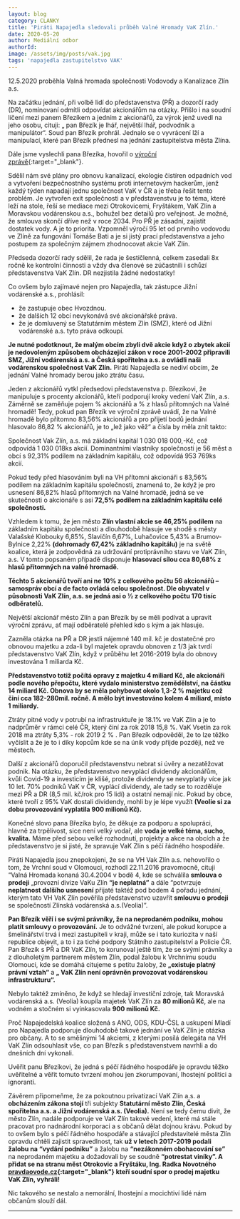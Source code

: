```yaml
---
layout: blog
category: CLANKY
title: 'Piráti Napajedla sledovali průběh Valné Hromady VaK Zlín.'
date: 2020-05-20
author: Mediální odbor
authorId: 
image: /assets/img/posts/vak.jpg  
tags: 'napajedla zastupitelstvo VAK'
---
```

12.5.2020 proběhla Valná hromada společnosti Vodovody a Kanalizace Zlín a.s.

Na začátku jednání, při volbě lidí do představenstva (PŘ) a dozorčí rady (DR), nominovaní odmítli odpovídat akcionářům na otázky. Přišlo i na soudní líčení mezi panem Březíkem a jedním z akcionářů, za výrok jenž uvedl na jeho osobu, cituji: „ pan Březík je lhář, největší lhář, podvodník a manipulátor“. Soud pan Březík prohrál. Jednalo se o vyvrácení lží a manipulací, které pan Březík přednesl na jednání zastupitelstva města Zlína.  

Dále jsme vyslechli pana Březíka, hovořil o [výroční zprávě](https://www.vakzlin.cz/spolecnost/valne-hromady){:target="_blank"}. 

Sdělil nám své  plány pro obnovu kanalizací, ekologie čistíren odpadních vod a vytvoření bezpečnostního systému proti internetovým hackerům, jenž každý týden  napadají jednu společnost VaK v ČR a je třeba řešit tento problém. Je vytvořen exit společnosti a v představenstvu je to téma, které leží na stole, řeší se mediace mezi Otrokovicemi, Fryštákem, VaK Zlín a Moravskou vodárenskou a.s., bohužel bez detailů pro veřejnost. Je možné, že smlouva skončí dříve než v roce 2034. Pro PŘ je zásadní, zajistit dostatek vody. A je to priorita. Vzpomněl výročí 95 let od prvního vodovodu ve Zlíně za fungování Tomáše Bati a je si jistý prací představenstva a jeho postupem za společným zájmem zhodnocovat akcie VaK Zlín.

Předseda dozorčí rady sdělil, že rada je šestičlenná, celkem zasedali 8x ročně  ke kontrolní činnosti a vždy dva členové se zúčastnili i schůzí představenstva VaK Zlín. DR nezjistila žádné nedostatky!

Co ovšem bylo zajímavé nejen pro Napajedla, tak zástupce Jižní vodárenské a.s., prohlásil:
 - že zastupuje obec Hvozdnou. 
 - že dalších 12 obcí nevykonává své akcionářské práva.
 - že je domluvený se Statutárním městem Zlín (SMZ), které od Jižní vodárenské a.s. tyto práva odkoupí.


**Je nutné podotknout, že malým obcím zbyli dvě akcie když o zbytek akcií je nedovoleným způsobem obcházející zákon  v roce 2001-2002 připravili SMZ, Jižní vodárenská a.s. a Česká spořitelna a.s. a ovládli naši vodárenskou společnost VaK Zlín.** Piráti Napajedla se nediví obcím, že jednání Valné hromady berou jako ztrátu času.

Jeden z akcionářů vytkl předsedovi představenstva p. Březíkovi, že manipuluje s procenty akcionářů, kteří podporují kroky vedení VaK Zlín, a.s. Záměrně se zaměňuje pojem % akcionářů a % z hlasů přítomných na Valné hromadě! Tedy, pokud pan Březík ve výroční zprávě uvádí, že na Valné hromadě bylo přítomno 83,56% akcionářů a pro přijetí bodů jednání hlasovalo 86,82 % akcionářů, je to „lež jako věž“ a čísla by měla znít takto:

Společnost Vak Zlín, a.s. má základní kapitál 1 030 018 000,-Kč, což odpovídá 1 030 018ks akcií. Dominantními vlastníky společnosti je 56 měst a obcí s 92,31% podílem na základním kapitálu, což odpovídá 953 769ks akcií.
 
Pokud tedy před hlasováním byli na VH přítomni akcionáři s 83,56% podílem na základním kapitálu společnosti, znamená to, že když je pro usnesení 86,82% hlasů přítomných na Valné hromadě, jedná se ve skutečnosti o akcionáře s asi **72,5% podílem na základním kapitálu celé společnosti.**

Vzhledem k tomu, že jen město **Zlín vlastní akcie se 46,25% podílem** na základním kapitálu společnosti a dlouhodobě hlasuje ve shodě s městy Valašské Klobouky 6,85%, Slavičín 6,67%, Luhačovice 5,43% a Brumov-Bylnice 2,22% **(dohromady 67,42% základního kapitálu)** je na světě koalice, která je zodpovědná za udržování protiprávního stavu ve VaK Zlín, a.s. V tomto popsaném případě disponuje **hlasovací sílou cca 80,68% z hlasů přítomných na valné hromadě.** 

**Těchto 5 akcionářů tvoří ani ne 10% z celkového počtu 56 akcionářů – samospráv obcí a de facto ovládá celou společnost. Dle obyvatel v působnosti VaK Zlín, a.s. se jedná asi o ½ z celkového počtu 170 tisíc odběratelů.**

Největší akcionář město Zlín a pan Březík by se měli podívat a upravit výroční zprávu, ať mají odběratelé přehled kdo s kým a jak hlasuje.

Zazněla otázka na PŘ a DR jestli nájemné 140 mil. kč je dostatečné pro obnovou majetku a zda-li byl majetek opravdu obnoven z 1/3 jak tvrdí představenstvo VaK Zlín, když v průběhu let 2016-2019 byla do obnovy investována 1 miliarda Kč.

**Představenstvo totiž počítá opravy z majetku 4 miliard Kč, ale akcionáři podle nového přepočtu, které vydalo ministerstvo zemědělství, na částku 14 miliard Kč. Obnova by se měla pohybovat okolo 1,3-2 % majetku což činí cca 182-280mil. ročně. A mělo být investováno kolem 4 miliard, místo 1 miliardy.**

Ztráty pitné vody v potrubí na infrastruktuře je 18.1% ve VaK Zlín a je to nadprůměr v rámci celé ČR, který činí za  rok 2018 15,8 %. VaK Vsetín za rok 2018 ma ztráty 5,3% - rok 2019 2 % . Pan Březík odpověděl, že to lze těžko vyčíslit a že je to i díky kopcům kde se na únik vody přijde později, než ve městech.

Další z akcionářů doporučil představenstvu nebrat si úvěry a nezatěžovat podnik. Na otázku, že představenstvo nevyplácí dividendy akcionářům, kvůli Covid-19 a investicím je klišé, protože dividendy se nevyplatily více jak 10 let. 70% podniků VaK v ČR, vyplácí dividendy, ale tady se to rozděluje mezi PŘ a DR (8,5 mil. kč/rok pro 15 lidí) a ostatní nemají nic. Pokud by obce, které tvoří z 95% VaK dostali dividendy, mohli by je lépe využít **(Veolie si za dobu provozování vyplatila 900 milionů Kč).**

Konečné slovo pana Březíka bylo, že děkuje za podporu a spolupráci, hlavně za trpělivost, sice není velký vodař, ale **voda je velké téma, sucho, kvalita.** Máme před sebou velké rozhodnutí, projekty a akce na obcích a že představenstvo je si jisté, že spravuje VaK Zlín s péčí řádného hospodáře.

Piráti Napajedla jsou znepokojeni, že se na VH Vak Zlín a.s. nehovořilo o tom, že Vrchní soud v Olomouci, rozhodl 22.11.2016 pravomocně, cituji “Valná Hromada konaná 30.4.2004 v bodě 4, kde se schválila **smlouva o prodeji** „provozní divize VaKu Zlín **“je neplatná”** a dále “potvrzuje **neplatnost dalšího usnesení** přijaté taktéž pod bodem 4 pořadu jednání, kterým tato VH VaK Zlín pověřila představenstvo uzavřít **smlouvu o prodeji** se společností Zlínská vodárenská a.s.(Veolia)”.

**Pan Březík věří i se svými právníky, že na neprodaném podniku, mohou platit smlouvy o provozování.** Je to odvážné tvrzení, ale pokud korupce a šmelinářství trvá i mezi zastupiteli v kraji, může se i tato kuriozita v naší republice objevit, a to i za tiché podpory Státního zastupitelství a Policie ČR. Pan Březík s PŘ a DR VaK Zlín, to korunoval ještě tím, že se svými právníky a z dlouholetým partnerem městem Zlín, podal žalobu k Vrchnímu soudu Olomouci, kde se domáhá citujeme s petitu žaloby, že **„existuje platný právní vztah“** a **„ VaK Zlín není oprávněn provozovat vodárenskou infrastrukturu“.**  

Nebylo taktéž zmíněno, že když se hledají investiční zdroje, tak Moravská vodárenská a.s. (Veolia) koupila majetek VaK Zlín za **80 milionů Kč**, ale na vodném a stočném si vyinkasovala **900 milionů Kč.** 

Proč Napajedelská  koalice složená s ANO, ODS, KDU-ČSL a uskupení Mladí pro Napajedla podporuje dlouhodobě takové jednání ve VaK Zlín  je otázka pro občany. A to se směšnými 14 akciemi, z kterými posílá delegáta na VH VaK Zlín odsouhlasit vše, co pan Březík s představenstvem navrhli a do dnešních dní vykonali.

 Uvěřit panu Březíkovi, že jedná s péčí řádného hospodáře je opravdu těžko uvěřitelné a věřit tomuto tvrzení mohou jen zkorumpovaní, lhostejní politici a ignoranti.

Závěrem připomeňme, že za pokoutnou privatizací VaK Zlín a.s. a **obcházením zákona stojí** tři subjekty **Statutární město Zlín, Česká spořitelna a.s. a Jižní vodárenská a.s. (Veolia).** Není se tedy čemu divit, že město Zlín, nadále podporuje ve VaK Zlín takové vedení, které má stále pracovat pro nadnárodní korporaci a s občanů dělat dojnou krávu. Pokud by to ovšem bylo s péčí řádného hospodáře a stávající představitelé města Zlín opravdu chtěli zajistit spravedlnost, tak **už v letech 2017-2019 podali žalobu na “vydání podniku”** a žalobu na **“nezákonném obohacování se”** na neprodaném majetku a dožadovali by se soudně **“potrestat viníky”. A přidat se na stranu měst Otrokovic a Fryštáku, Ing. Radka Novotného [pravdaovode.cz](https://www.pravdaovode.cz){:target="_blank"} kteří soudní spor o prodej majetku VaK Zlín, vyhráli!**

Nic takového se nestalo a nemorální, lhostejní a mocichtiví lidé nám občanům slouží dál.




---

